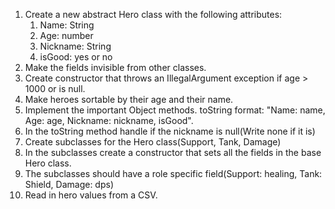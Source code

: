1. Create a new abstract Hero class with the following attributes:
   1. Name: String
   2. Age: number
   3. Nickname: String
   4. isGood: yes or no
2. Make the fields invisible from other classes.
3. Create constructor that throws an IllegalArgument exception if age > 1000 or is null.
4. Make heroes sortable by their age and their name.
5. Implement the important Object methods. toString format: "Name: name, Age: age, Nickname: nickname, isGood".
6. In the toString method handle if the nickname is null(Write none if it is)
7. Create subclasses for the Hero class(Support, Tank, Damage)
8. In the subclasses create a constructor that sets all the fields in the base Hero class.
9. The subclasses should have a role specific field(Support: healing, Tank: Shield, Damage: dps)
10. Read in hero values from a CSV.